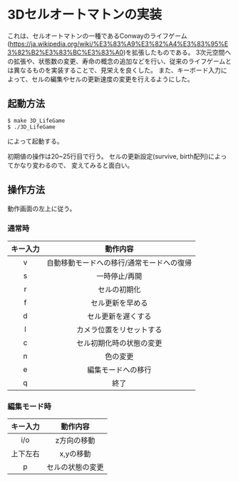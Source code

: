 # 3Dセルオートマトンの実装

これは、セルオートマトンの一種であるConwayのライフゲーム(https://ja.wikipedia.org/wiki/%E3%83%A9%E3%82%A4%E3%83%95%E3%82%B2%E3%83%BC%E3%83%A0)を拡張したものである。
3次元空間への拡張や、状態数の変更、寿命の概念の追加などを行い、従来のライフゲームとは異なるものを実装することで、見栄えを良くした。
また、キーボード入力によって、セルの編集やセルの更新速度の変更を行えるようにした。


## 起動方法

```
$ make 3D_LifeGame
$ ./3D_LifeGame
```
によって起動する。

初期値の操作は20~25行目で行う。
セルの更新設定(survive, birth配列)によってかなり変わるので、
変えてみると面白い。


## 操作方法

動作画面の左上に従う。

### 通常時
|キー入力|動作内容|
| :--: | :--:|
|v | 自動移動モードへの移行/通常モードへの復帰|
|s | 一時停止/再開|
|r | セルの初期化|
|f | セル更新を早める|
|d | セル更新を遅くする|
|l | カメラ位置をリセットする|
|c | セル初期化時の状態の変更|
|n | 色の変更|
|e | 編集モードへの移行|
|q | 終了|

### 編集モード時

|キー入力|動作内容|
| :--: | :--:|
|i/o |z方向の移動|
|上下左右 | x,yの移動|
|p| セルの状態の変更|
